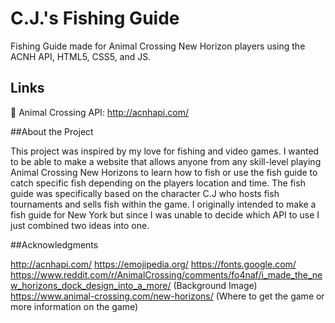 # C.J.'s Fishing Guide
Fishing Guide made for Animal Crossing New Horizon players using the ACNH API, HTML5, CSS5, and JS.

## Links

🍃 Animal Crossing API: http://acnhapi.com/

##About the Project 

This project was inspired by my love for fishing and video games. I wanted to be able to make a website that allows anyone from any skill-level playing Animal Crossing New Horizons to learn how to fish or use the fish guide to catch specific fish depending on the players location and time. The fish guide was specifically based on the character C.J who hosts fish tournaments and sells fish within the game. I originally intended to make a fish guide for New York but since I was unable to decide which API to use I just combined two ideas into one. 

##Acknowledgments

http://acnhapi.com/
https://emojipedia.org/
https://fonts.google.com/ 
https://www.reddit.com/r/AnimalCrossing/comments/fo4naf/i_made_the_new_horizons_dock_design_into_a_more/ (Background Image)
https://www.animal-crossing.com/new-horizons/ (Where to get the game or more information on the game) 
